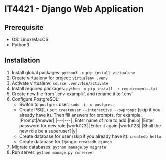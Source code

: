 # IT4421 - Django Web Application

## Prerequisite
- OS: Linux/MacOS
- Python3

## Installation
1. Install global packages: `python3 -m pip install virtualenv`
2. Create virtualenv for project: `virtualenv .venv`
3. Activate virtualenv: `source .venv/bin/activate`
4. Install required packages: `python -m pip install -r requirements.txt`
5. Create new file from '.env-example', and rename it to '.env'.
6. Configure PostgreSQL:
    - Switch to `postgres` user: `sudo -i -u postgres`
    - Create PSQL user: `createuser --interactive --pwprompt` (skip if you already have it). Then fill answers for prompts, for example:
        |Prompt|Answer|
        |---|---|
        |Enter name of role to add:|hello|
        |Enter password for new role:|world123|
        |Enter it again:|world123|
        |Shall the new role be a superuser?|y|
    - Create database for user (skip if you already have it): `createdb hello`
    - Create database for Django: `createdb django`
7. Migrate databases: `python manage.py migrate`
8. Run server: `python manage.py runserver`